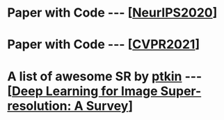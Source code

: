# Paper with Code --- [[NeurIPS2020](https://github.com/melo2109/NeurIPS2020)]

# Paper with Code --- [[CVPR2021](https://github.com/melo2109/CVPR2021-Transformer-and-Low-level-Vision/blob/main/cvpr2021.md)]

# A list of awesome SR by [ptkin](https://github.com/ptkin) --- [[Deep Learning for Image Super-resolution: A Survey](https://github.com/melo2109/Awesome-Super-Resolution)]
